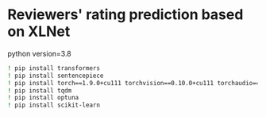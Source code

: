# Reviewers' rating prediction based on XLNet

python version=3.8

```bash
! pip install transformers
! pip install sentencepiece
! pip install torch==1.9.0+cu111 torchvision==0.10.0+cu111 torchaudio==0.9.0 -f https://download.pytorch.org/whl/torch_stable.html
! pip install tqdm
! pip install optuna
! pip install scikit-learn
```